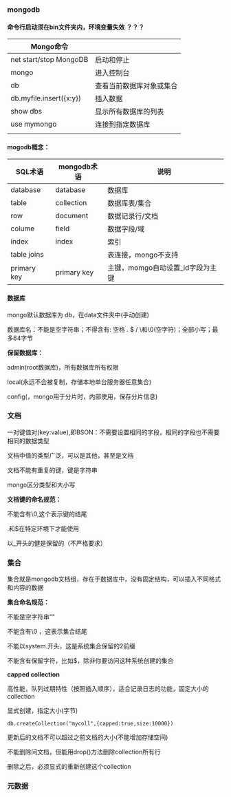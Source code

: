 ### mongodb

#### 命令行启动须在bin文件夹内，环境变量失效 ？？？



| Mongo命令               |                          |
| ----------------------- | ------------------------ |
| net start/stop MongoDB  | 启动和停止               |
| mongo                   | 进入控制台               |
| db                      | 查看当前数据库对象或集合 |
| db.myfile.insert({x:y}) | 插入数据                 |
| show dbs                | 显示所有数据库的列表     |
| use mymongo             | 连接到指定数据库         |
|                         |                          |



#### mogodb概念：

| SQL术语     | mongodb术语 | 说明                             |
| ----------- | ----------- | -------------------------------- |
| database    | database    | 数据库                           |
| table       | collection  | 数据库表/集合                    |
| row         | document    | 数据记录行/文档                  |
| colume      | field       | 数据字段/域                      |
| index       | index       | 索引                             |
| table joins |             | 表连接，mongo不支持              |
| primary key | primary key | 主键，momgo自动设置_id字段为主键 |



#### 数据库

mongo默认数据库为 db，在data文件夹中(手动创建)

数据库名：不能是空字符串；不得含有:  空格  . $  /  \和\0(空字符)；全部小写；最多64字节

**保留数据库：** 

admin(root数据库)，所有数据库所有权限

local(永远不会被复制，存储本地单台服务器任意集合)

config(，mongo用于分片时，内部使用，保存分片信息)



### 文档

一对键值对(key:value),即BSON：不需要设置相同的字段，相同的字段也不需要相同的数据类型

文档中值的类型广泛，可以是其他，甚至是文档

文档不能有重复的键，键是字符串

mongo区分类型和大小写



**文档键的命名规范：**

不能含有\0,这个表示键的结尾

.和$在特定环境下才能使用

以_开头的健是保留的（不严格要求）



### 集合

集合就是mongodb文档组，存在于数据库中，没有固定结构，可以插入不同格式和内容的数据

**集合命名规范：**

不能是空字符串""

不能含有\0 ，这表示集合结尾

不能以system.开头，这是系统集合保留的2前缀

不能含有保留字符，比如$，除非你要访问这种系统创建的集合





**capped  collection**

高性能，队列过期特性（按照插入顺序），适合记录日志的功能，固定大小的collection

显式创建，指定大小(字节)   

```linux
db.createCollection("mycoll",{capped:true,size:10000})
```

更新后的文档不可以超过之前文档的大小(不能增加存储空间)

不能删除问文档，但能用drop()方法删除collection所有行

删除之后，必须显式的重新创建这个collection



### 元数据

























